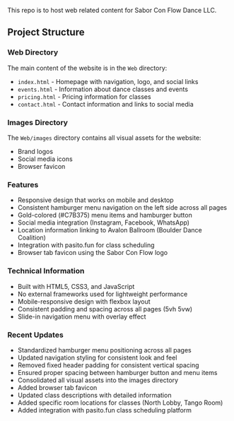 This repo is to host web related content for Sabor Con Flow Dance LLC.

## Project Structure

### Web Directory
The main content of the website is in the `Web` directory:

- `index.html` - Homepage with navigation, logo, and social links
- `events.html` - Information about dance classes and events
- `pricing.html` - Pricing information for classes
- `contact.html` - Contact information and links to social media

### Images Directory
The `Web/images` directory contains all visual assets for the website:
- Brand logos
- Social media icons
- Browser favicon

### Features
- Responsive design that works on mobile and desktop
- Consistent hamburger menu navigation on the left side across all pages
- Gold-colored (#C7B375) menu items and hamburger button
- Social media integration (Instagram, Facebook, WhatsApp)
- Location information linking to Avalon Ballroom (Boulder Dance Coalition)
- Integration with pasito.fun for class scheduling
- Browser tab favicon using the Sabor Con Flow logo

### Technical Information
- Built with HTML5, CSS3, and JavaScript
- No external frameworks used for lightweight performance
- Mobile-responsive design with flexbox layout
- Consistent padding and spacing across all pages (5vh 5vw)
- Slide-in navigation menu with overlay effect

### Recent Updates
- Standardized hamburger menu positioning across all pages
- Updated navigation styling for consistent look and feel
- Removed fixed header padding for consistent vertical spacing
- Ensured proper spacing between hamburger button and menu items
- Consolidated all visual assets into the images directory
- Added browser tab favicon
- Updated class descriptions with detailed information
- Added specific room locations for classes (North Lobby, Tango Room)
- Added integration with pasito.fun class scheduling platform
